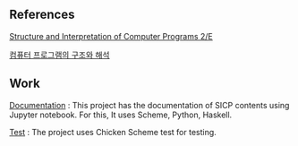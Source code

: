 References
---
[Structure and Interpretation of Computer Programs 2/E](http://www.amazon.com/Structure-Interpretation-Computer-Programs-Engineering/dp/0262510871/ref=sr_1_1?ie=UTF8&qid=1452264667&sr=8-1&keywords=Structure+and+Interpretation+of+Computer+Programs)

[컴퓨터 프로그램의 구조와 해석](http://www.kyobobook.co.kr/product/detailViewKor.laf?ejkGb=KOR&mallGb=KOR&barcode=9788991268326&orderClick=LAG&Kc=)

Work
---
[Documentation](http://wikibootup.github.io/sicp/) : This project has the documentation of SICP contents using Jupyter notebook. For this, It uses Scheme, Python, Haskell.

[Test](http://wiki.call-cc.org/eggref/4/test) : The project uses Chicken Scheme test for testing.

